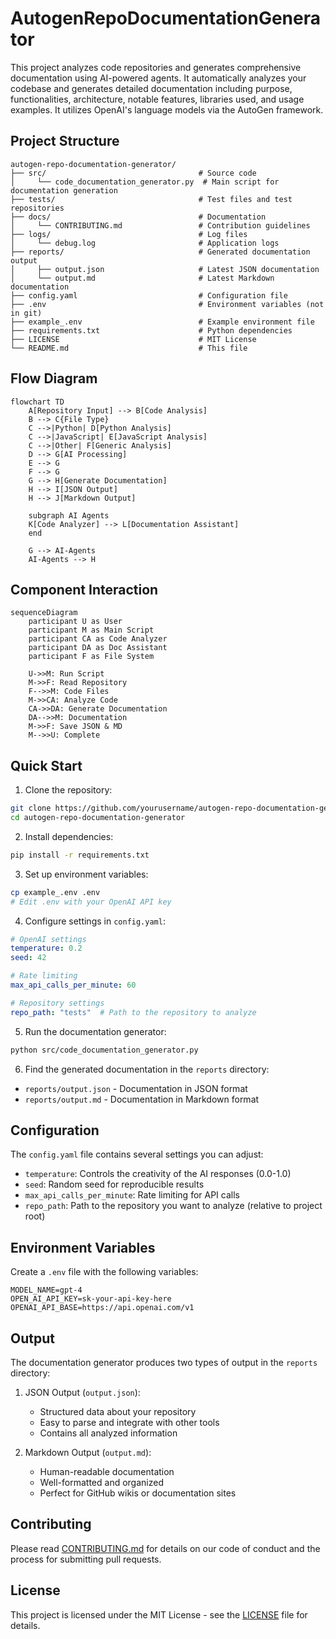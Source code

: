 # AutogenRepoDocumentationGenerator

This project analyzes code repositories and generates comprehensive documentation using AI-powered agents. It automatically analyzes your codebase and generates detailed documentation including purpose, functionalities, architecture, notable features, libraries used, and usage examples. It utilizes OpenAI's language models via the AutoGen framework.

## Project Structure
```
autogen-repo-documentation-generator/
├── src/                                  # Source code
│     └── code_documentation_generator.py  # Main script for documentation generation
├── tests/                                # Test files and test repositories
├── docs/                                 # Documentation
│     └── CONTRIBUTING.md                 # Contribution guidelines
├── logs/                                 # Log files
│     └── debug.log                       # Application logs
├── reports/                              # Generated documentation output
│     ├── output.json                     # Latest JSON documentation
│     └── output.md                       # Latest Markdown documentation
├── config.yaml                           # Configuration file
├── .env                                  # Environment variables (not in git)
├── example_.env                          # Example environment file
├── requirements.txt                      # Python dependencies
├── LICENSE                               # MIT License
└── README.md                             # This file
```

## Flow Diagram

```mermaid
flowchart TD
    A[Repository Input] --> B[Code Analysis]
    B --> C{File Type}
    C -->|Python| D[Python Analysis]
    C -->|JavaScript| E[JavaScript Analysis]
    C -->|Other| F[Generic Analysis]
    D --> G[AI Processing]
    E --> G
    F --> G
    G --> H[Generate Documentation]
    H --> I[JSON Output]
    H --> J[Markdown Output]
    
    subgraph AI Agents
    K[Code Analyzer] --> L[Documentation Assistant]
    end
    
    G --> AI-Agents
    AI-Agents --> H
```

## Component Interaction

```mermaid
sequenceDiagram
    participant U as User
    participant M as Main Script
    participant CA as Code Analyzer
    participant DA as Doc Assistant
    participant F as File System

    U->>M: Run Script
    M->>F: Read Repository
    F-->>M: Code Files
    M->>CA: Analyze Code
    CA->>DA: Generate Documentation
    DA-->>M: Documentation
    M->>F: Save JSON & MD
    M-->>U: Complete
```

## Quick Start

1. Clone the repository:
```bash
git clone https://github.com/yourusername/autogen-repo-documentation-generator.git
cd autogen-repo-documentation-generator
```

2. Install dependencies:
```bash
pip install -r requirements.txt
```

3. Set up environment variables:
```bash
cp example_.env .env
# Edit .env with your OpenAI API key
```

4. Configure settings in `config.yaml`:
```yaml
# OpenAI settings
temperature: 0.2
seed: 42

# Rate limiting
max_api_calls_per_minute: 60

# Repository settings
repo_path: "tests"  # Path to the repository to analyze
```

5. Run the documentation generator:
```bash
python src/code_documentation_generator.py
```

6. Find the generated documentation in the `reports` directory:
- `reports/output.json` - Documentation in JSON format
- `reports/output.md` - Documentation in Markdown format

## Configuration

The `config.yaml` file contains several settings you can adjust:

- `temperature`: Controls the creativity of the AI responses (0.0-1.0)
- `seed`: Random seed for reproducible results
- `max_api_calls_per_minute`: Rate limiting for API calls
- `repo_path`: Path to the repository you want to analyze (relative to project root)

## Environment Variables

Create a `.env` file with the following variables:
```
MODEL_NAME=gpt-4
OPEN_AI_API_KEY=sk-your-api-key-here
OPENAI_API_BASE=https://api.openai.com/v1
```

## Output

The documentation generator produces two types of output in the `reports` directory:

1. JSON Output (`output.json`):
   - Structured data about your repository
   - Easy to parse and integrate with other tools
   - Contains all analyzed information

2. Markdown Output (`output.md`):
   - Human-readable documentation
   - Well-formatted and organized
   - Perfect for GitHub wikis or documentation sites

## Contributing

Please read [CONTRIBUTING.md](docs/CONTRIBUTING.md) for details on our code of conduct and the process for submitting pull requests.

## License

This project is licensed under the MIT License - see the [LICENSE](LICENSE) file for details.

